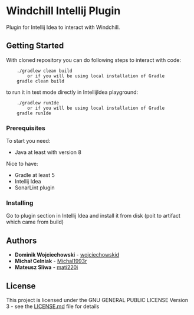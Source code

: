 # Windchill Intellij Plugin

Plugin for Intellij Idea to interact with Windchill.

## Getting Started

With cloned repository you can do following steps to interact with code:
````
    ./gradlew clean build
        or if you will be using local installation of Gradle
    gradle clean build
````

to run it in test mode directly in IntellijIdea playground:
````
    ./gradlew runIde
        or if you will be using local installation of Gradle
    gradle runIde
````

### Prerequisites

To start you need:
* Java at least with version 8

Nice to have:
* Gradle at least 5
* Intellij Idea
* SonarLint plugin

### Installing

Go to plugin section in Intellij Idea and install it from disk (poit to artifact which came from build)
## Authors

* **Dominik Wojciechowski** - [wojciechowskid](https://gitlab.com/wojciechowskid)
* **Michał Celniak** - [Michal1993r](https://gitlab.com/Michal1993r)
* **Mateusz Sliwa** - [mati220i](https://gitlab.com/mati220i)

## License

This project is licensed under the GNU GENERAL PUBLIC LICENSE Version 3 - see the [LICENSE.md](LICENSE.md) file for details
